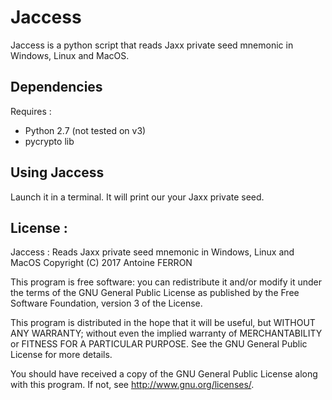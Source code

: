   Jaccess
===========

Jaccess is a python script that reads Jaxx private seed mnemonic in Windows, Linux and MacOS.


## Dependencies

Requires :

* Python 2.7 (not tested on v3)
* pycrypto lib


## Using Jaccess

Launch it in a terminal. It will print our your Jaxx private seed.


License :
----------

Jaccess : Reads Jaxx private seed mnemonic in Windows, Linux and MacOS 
Copyright (C) 2017  Antoine FERRON 

This program is free software: you can redistribute it and/or modify
it under the terms of the GNU General Public License as published by
the Free Software Foundation, version 3 of the License.

This program is distributed in the hope that it will be useful,
but WITHOUT ANY WARRANTY; without even the implied warranty of
MERCHANTABILITY or FITNESS FOR A PARTICULAR PURPOSE.  See the
GNU General Public License for more details.

You should have received a copy of the GNU General Public License
along with this program.  If not, see <http://www.gnu.org/licenses/>.
